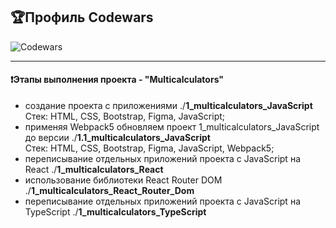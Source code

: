 ## :trophy:Профиль Codewars
![Codewars](https://github.r2v.ch/codewars?user=MikaBerza&hide_clan=true&top_languages=true&stroke=%23b362ff)

---

#### :heavy_exclamation_mark:Этапы выполнения проекта - "Multicalculators"

- создание проекта с приложениями ./**1_multicalculators_JavaScript**  
  Стек: HTML, CSS, Bootstrap, Figma, JavaScript;  
- применяя Webpack5 обновляем проект 1_multicalculators_JavaScript до версии ./**1.1_multicalculators_JavaScript**  
  Стек: HTML, CSS, Bootstrap, Figma, JavaScript, Webpack5;  
- переписывание отдельных приложений проекта с JavaScript на React ./**1_multicalculators_React**    
- использование библиотеки React Router DOM ./**1_multicalculators_React_Router_Dom**    
- переписывание отдельных приложений проекта с JavaScript на TypeScript ./**1_multicalculators_TypeScript**    
